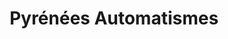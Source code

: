 ---
title: "Pyrénées Automatismes"
url: /saint-martin-de-seignanx/pyrenees-automatismes/
shop: portes
---